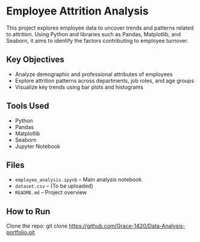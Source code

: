 # Employee Attrition Analysis

This project explores employee data to uncover trends and patterns related to attrition. Using Python and libraries such as Pandas, Matplotlib, and Seaborn, it aims to identify the factors contributing to employee turnover.

##  Key Objectives

- Analyze demographic and professional attributes of employees
- Explore attrition patterns across departments, job roles, and age groups
- Visualize key trends using bar plots and histograms

##  Tools Used

- Python
- Pandas
- Matplotlib
- Seaborn
- Jupyter Notebook

##  Files

- `employee_analysis.ipynb` – Main analysis notebook
- `dataset.csv` – (To be uploaded)
- `README.md` – Project overview

##  How to Run

 Clone the repo:
 git clone https://github.com/Grace-1420/Data-Analysis-portfolio.git  
